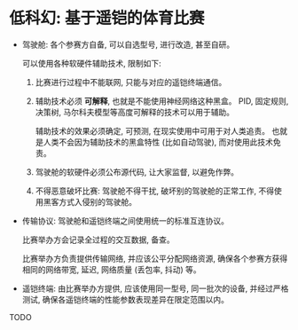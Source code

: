 # 低科幻: 基于遥铠的体育比赛


+ 驾驶舱: 各个参赛方自备, 可以自选型号, 进行改造, 甚至自研。

  可以使用各种软硬件辅助技术, 限制如下:

  1. 比赛进行过程中不能联网, 只能与对应的遥铠终端通信。

  2. 辅助技术必须 **可解释**, 也就是不能使用神经网络这种黑盒。
     PID, 固定规则, 决策树, 马尔科夫模型等高度可解释的技术可以用于辅助。

     辅助技术的效果必须确定, 可预测, 在现实使用中可用于对人类追责。
     也就是人类不会因为辅助技术的黑盒特性 (比如自动驾驶), 而对使用此技术免责。

  3. 驾驶舱的软硬件必须公布源代码, 让大家监督, 以避免作弊。

  4. 不得恶意破坏比赛: 驾驶舱不得干扰, 破坏别的驾驶舱的正常工作,
     不得使用黑客方式入侵别的驾驶舱。

+ 传输协议: 驾驶舱和遥铠终端之间使用统一的标准互连协议。

  比赛举办方会记录全过程的交互数据, 备查。

  比赛举办方负责提供传输网络, 并应该公平分配网络资源,
  确保各个参赛方获得相同的网络带宽, 延迟, 网络质量 (丢包率, 抖动) 等。

+ 遥铠终端: 由比赛举办方提供, 应该使用同一型号, 同一批次的设备,
  并经过严格测试, 确保各遥铠终端的性能参数表现差异在限定范围以内。


TODO
